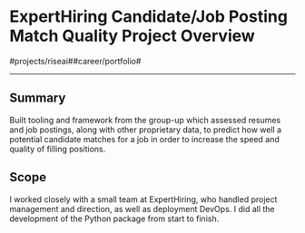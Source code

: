 # ExpertHiring Candidate/Job Posting Match Quality Project Overview
#projects/riseai##career/portfolio#
- - - -
## Summary
Built tooling and framework from the group-up which assessed resumes and job postings, along with other proprietary data, to predict how well a potential candidate matches for a job in order to increase the speed and quality of filling positions.

## Scope
I worked closely with a small team at ExpertHiring, who handled project management and direction, as well as deployment DevOps. I did all the development of the Python package from start to finish.